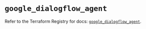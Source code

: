 # `google_dialogflow_agent`

Refer to the Terraform Registry for docs: [`google_dialogflow_agent`](https://registry.terraform.io/providers/hashicorp/google/6.24.0/docs/resources/dialogflow_agent).
